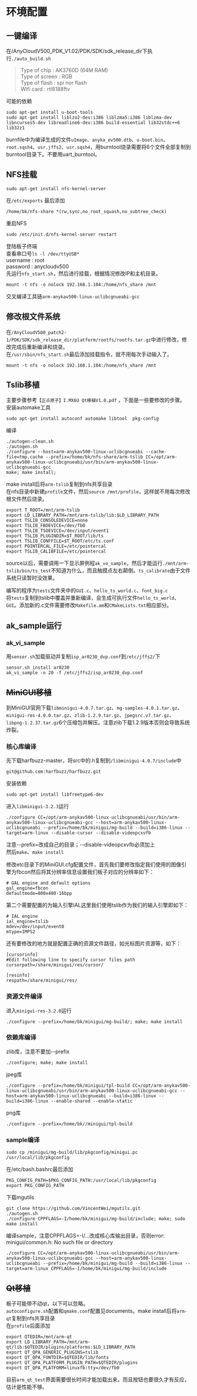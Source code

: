 # 环境配置

## 一键编译

在/AnyCloudV500_PDK_V1.02/PDK/SDK/sdk_release_dir下执行`./auto_build.sh`  

>Type of chip : AK3760D (64M RAM)  
Type of screen : RGB  
Type of flash : spi nor flash  
Wifi card : rtl8188ftv  

可能的依赖

```
sudo apt-get install u-boot-tools
sudo apt-get install liblzo2-dev:i386 liblzma5:i386 liblzma-dev libncurses5-dev libreadline6-dev:i386 build-essential lib32stdc++6 lib32z1
```

burnfile中为编译生成的文件`uImage`、`anyka_ev500.dtb`、`u-boot.bin`、`root.sqsh4`、`usr.jffs2`、`usr.sqsh4`，用burntool烧录需要将6个文件全部复制到burntool目录下。不要用uart_burntool。  

## NFS挂载

    sudo apt-get install nfs-kernel-server
在`/etc/exports`  最后添加

    /home/bk/nfs-share *(rw,sync,no_root_squash,no_subtree_check)

重启NFS  

    sudo /etc/init.d/nfs-kernel-server restart
登陆板子终端  
查看串口号`ls -l /dev/ttyUSB*  `  
username : root  
password : anycloudv500  
先运行`nfs_start.sh`，然后进行挂载，根据情况修改IP和主机目录。

    mount -t nfs -o nolock 192.168.1.104:/home/nfs_share /mnt

交叉编译工具链`arm-anykav500-linux-uclibcgnueabi-gcc`

## 修改根文件系统
在`/AnyCloudV500_patch2-1/PDK/SDK/sdk_release_dir/platform/rootfs/rootfs.tar.gz`中进行修改，修改完成后重新编译和烧录。  
在`/usr/sbin/nfs_start.sh`最后添加挂载指令，就不用每次手动输入了。  
    
    mount -t nfs -o nolock 192.168.1.104:/home/nfs_share /mnt

## Tslib移植
主要步骤参考`【正点原子】I.MX6U Qt移植V1.0.pdf`  ，下面是一些要修改的步骤。   
安装automake工具  

    sudo apt-get install autoconf automake libtool  pkg-config

编译

    ./autogen-clean.sh
    ./autogen.sh
    ./configure --host=arm-anykav500-linux-uclibcgnueabi --cache-file=tmp.cache --prefix=/home/bk/nfs-share/arm-tslib CC=/opt/arm-anykav500-linux-uclibcgnueabi/usr/bin/arm-anykav500-linux-uclibcgnueabi-gcc
    make; make install;

make install后将`arm-tslib`复制到nfs共享目录  
在nfs目录中新建`profile`文件，然后`source /mnt/profile`，这样就不用每次修改根文件然后烧录。  
```
export T_ROOT=/mnt/arm-tslib
export LD_LIBRARY_PATH=/mnt/arm-tslib/lib:$LD_LIBRARY_PATH
export TSLIB_CONSOLEDEVICE=none
export TSLIB_FBDEVICE=/dev/fb0
export TSLIB_TSDEVICE=/dev/input/event1
export TSLIB_PLUGINDIR=$T_ROOT/lib/ts
export TSLIB_CONFFILE=$T_ROOT/etc/ts.conf
export POINTERCAL_FILE=/etc/pointercal
export TSLIB_CALIBFILE=/etc/pointercal
```

source以后，需要调用一下显示屏例程`ak_vo_sample`，然后才能运行`./mnt/arm-tslib/bin/ts_test`不知道为什么，而且触摸点左右颠倒。`ts_calibrate`由于文件系统只读暂时没效果。

编写的程序为`tests`文件夹中的`GUI.c`、`hello_ts_world.c`、`font_big.c`  
将`tests`复制到tslib中覆盖并重新编译，会生成可执行文件`hello_ts_world`、`GUI`。添加新的.c文件需要修改`Makefile.am`和`CMakeLists.txt`相应部分。

## ak_sample运行
### ak_vi_sample
用`sensor.sh`加载驱动并复制`isp_ar0230_dvp.conf`到`/etc/jffs2/`下  

    sensor.sh install ar0230
    ak_vi_sample -n 20 -f /etc/jffs2/isp_ar0230_dvp.conf

## ~~MiniGUI移植~~
到MiniGUI官网下载`libminigui-4.0.7.tar.gz`、`mg-samples-4.0.1.tar.gz`、`minigui-res-4.0.0.tar.gz`、`zlib-1.2.9.tar.gz`、`jpegsrc.v7.tar.gz`、`libpng-1.2.37.tar.gz`6个压缩包并解压。注意zlib下载1.2.9版本否则会导致系统炸裂。
### 核心库编译
先下载harfbuzz-master，将src中的.h复制到`/libminigui-4.0.7/include`中  

    git@github.com:harfbuzz/harfbuzz.git


安装依赖

    sudo apt-get install libfreetype6-dev 
进入`libminigui-3.2.3`运行

    ./configure CC=/opt/arm-anykav500-linux-uclibcgnueabi/usr/bin/arm-anykav500-linux-uclibcgnueabi-gcc --host=arm-anykav500-linux-uclibcgnueabi --prefix=/home/bk/minigui/mg-build --build=i386-linux --target=arm-linux --disable-cursor --disable-videopcxvfb
注意--prefix=改成自己的目录；--disable-videopcxvfb必须加上  
然后`make`、`make install`

修改etc目录下的MiniGUI.cfg配置文件，首先我们要修改指定我们使用的图像引擎为fbcon然后将其分辨率信息设置我们板子对应的分辨率如下：
```
# GAL engine and default options
gal_engine=fbcon
defaultmode=800x480-16bpp
```
第二个需要配置的为输入引擎IAL这里我们使用tslib作为我们的输入引擎即如下：
```
# IAL engine
ial_engine=tslib
mdev=/dev/input/event0
mtype=IMPS2
```
还有要修改的地方就是配置正确的资源文件路径，如光标图片资源等，如下：
```
[cursorinfo]
#Edit following line to specify cursor files path
cursorpath=/share/minigui/res/cursor/

[resinfo]
respath=/share/minigui/res/
```
### 资源文件编译
进入`minigui-res-3.2.0`运行  

    ./configure --prefix=/home/bk/minigui/mg-build/; make; make install
### 依赖库编译
zlib库，注意不要加--prefix

    ./configure; make; make install
jpeg库

    ./configure --prefix=/home/bk/minigui/tpl-build CC=/opt/arm-anykav500-linux-uclibcgnueabi/usr/bin/arm-anykav500-linux-uclibcgnueabi-gcc --host=arm-anykav500-linux-uclibcgnueabi --build=i386-linux --build=i386-linux --enable-shared --enable-static
png库

    ./configure --prefix=/home/bk//minigui/tpl-build

### sample编译

    sudo cp /minigui/mg-build/lib/pkgconfig/minigui.pc /usr/local/lib/pkgconfig
在/etc/bash.bashrc最后添加

    PKG_CONFIG_PATH=$PKG_CONFIG_PATH:/usr/local/lib/pkgconfig
    export PKG_CONFIG_PATH

下载mgutils  

    git clone https://github.com/VincentWei/mgutils.git
    ./autogen.sh
    ./configure CPPFLAGS=-I/home/bk/minigui/mg-build/include; make; sudo make install

编译sample，注意CPPFLAGS=-I/...改成核心库输出目录，否则error: minigui/common.h: No such file or directory  

    ./configure CC=/opt/arm-anykav500-linux-uclibcgnueabi/usr/bin/arm-anykav500-linux-uclibcgnueabi-gcc --host=arm-anykav500-linux-uclibcgnueabi --prefix=/home/bk/minigui/mg-build --build=i386-linux --target=arm-linux CPPFLAGS=-I/home/bk/minigui/mg-build/include

## ~~Qt移植~~
板子可能带不动qt，以下可以忽略。  
`autoconfigure.sh`配置和`qmake.conf`配置见documents。make install后将`arm-qt`复制到nfs共享目录  
在`profile`后面添加
```
export QTEDIR=/mnt/arm-qt
export LD_LIBRARY_PATH=/mnt/arm-qt/lib:$QTEDIR/plugins/platforms:$LD_LIBRARY_PATH
export QT_QPA_GENERIC_PLUGINS=tslib
export QT_QPA_FONTDIR=$QTEDIR/lib/fonts 
export QT_QPA_PLATFORM_PLUGIN_PATH=$QTEDIR/plugins
export QT_QPA_PLATFORM=linuxfb:tty=/dev/fb0
```
目前`arm_qt_test`界面需要很长时间才能加载出来，而且按钮也要很久才有反应，估计是性能不够。
